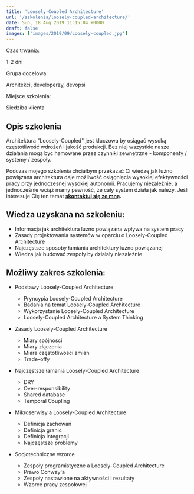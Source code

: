 ```yaml
---
title: 'Loosely-Coupled Architecture'
url: '/szkolenia/loosely-coupled-architecture/'
date: Sun, 18 Aug 2019 11:15:04 +0000
draft: false
images: ['images/2019/09/Loosely-coupled.jpg']
---
```


Czas trwania:

1-2 dni

Grupa docelowa:

Architekci, developerzy, devopsi

Miejsce szkolenia:

Siedziba klienta

## Opis szkolenia

Architektura "Loosely-Coupled" jest kluczowa by osiągać wysoką częstotliwość wdrożeń i jakość produkcji. Bez niej wszystkie nasze działania mogą byc hamowane przez czynniki zewnętrzne - komponenty / systemy / zespoły.

Podczas mojego szkolenia chciałbym przekazać Ci wiedzę jak luźno powiązana architektura daje możliwość osiągnięcia wysokiej efektywności pracy przy jednoczesnej wysokiej autonomii. Pracujemy niezależnie, a jednocześnie wciąż mamy pewność, że cały system działa jak należy. Jeśli interesuje Cię ten temat **[skontaktuj się ze mną](/kontakt).**

## Wiedza uzyskana na szkoleniu:

 *   Informacja jak architektura luźno powiązana wpływa na system pracy
 *   Zasady projektowania systemów w oparciu o Loosely-Coupled Architecture
 *   Najczęstsze sposoby łamiania architektury luźno powiązanej
 *   Wiedza jak budować zespoły by działały niezależnie

## Możliwy zakres szkolenia:

 *   Podstawy Loosely-Coupled Architecture
    
     *   Pryncypia Loosely-Coupled Architecture
     *   Badania na temat Loosely-Coupled Architecture
     *   Wykorzystanie Loosely-Coupled Architecture
     *   Loosely-Coupled Architecture a System Thinking
    
 *   Zasady Loosely-Coupled Architecture
    
     *   Miary spójności
     *   Miary złączenia
     *   Miara częstotliwości zmian
     *   Trade-offy
    
 *   Najczęstsze łamania Loosely-Coupled Architecture
    
     *   DRY
     *   Over-responsibility
     *   Shared database
     *   Temporal Coupling
    
 *   Mikroserwisy a Loosely-Coupled Architecture
    
     *   Definicja zachowań
     *   Definicja granic
     *   Definicja integracji
     *   Najczęstsze problemy
    
 *   Socjotechniczne wzorce
    
     *   Zespoły programistyczne a Loosely-Coupled Architecture
     *   Prawo Conway'a
     *   Zespoły nastawione na aktywności i rezultaty
     *   Wzorce pracy zespołowej